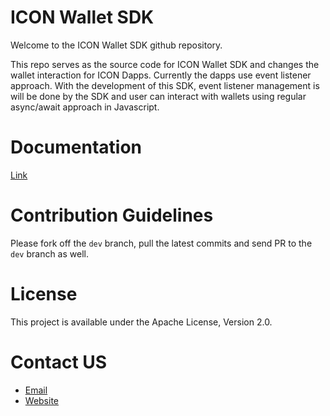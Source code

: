 # ICON Wallet SDK

Welcome to the ICON Wallet SDK github repository.

This repo serves as the source code for ICON Wallet SDK and changes the wallet interaction for ICON Dapps. Currently the dapps use event listener approach. With the development of this SDK, event listener management is will be done by the SDK and user can interact with wallets using regular async/await approach in Javascript.

# Documentation

[Link](/docs/README.md)

# Contribution Guidelines

Please fork off the `dev` branch, pull the latest commits and send PR to the `dev` branch as well.

# License

This project is available under the Apache License, Version 2.0.

# Contact US

- [Email](mailto:info@sentinelnode.xyz)
- [Website](https://sentinelnode.xyz)
